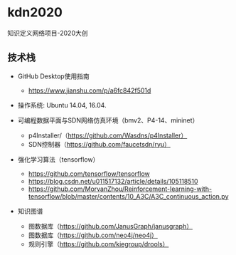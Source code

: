 # kdn2020
知识定义网络项目-2020大创

## 技术栈
- GitHub Desktop使用指南
  - https://www.jianshu.com/p/a6fc842f501d

- 操作系统: Ubuntu 14.04, 16.04.

- 可编程数据平面与SDN网络仿真环境（bmv2、P4-14、mininet）
  - p4Installer/（https://github.com/Wasdns/p4Installer）
  - SDN控制器（https://github.com/faucetsdn/ryu）

- 强化学习算法（tensorflow）
  - https://github.com/tensorflow/tensorflow
  - https://blog.csdn.net/u011517132/article/details/105118510
  - https://github.com/MorvanZhou/Reinforcement-learning-with-tensorflow/blob/master/contents/10_A3C/A3C_continuous_action.py

- 知识图谱
  - 图数据库（https://github.com/JanusGraph/janusgraph）
  - 图数据库（https://github.com/neo4j/neo4j）
  - 规则引擎（https://github.com/kiegroup/drools）

